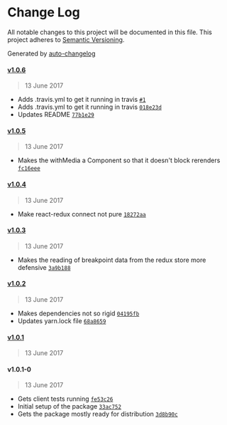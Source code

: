 # Change Log
All notable changes to this project will be documented in this file. This project adheres to [Semantic Versioning](http://semver.org/).

Generated by [auto-changelog](https://github.com/CookPete/auto-changelog)


#### [v1.0.6](https://github.com/wework/include-media-redux/compare/v1.0.5...v1.0.6)
> 13 June 2017

* Adds .travis.yml to get it running in travis [`#1`](https://github.com/wework/include-media-redux/pull/1)
* Adds .travis.yml to get it running in travis [`018e23d`](https://github.com/wework/include-media-redux/commit/018e23d991ef22b728692116d32266fbf864849b)
* Updates README [`77b1e29`](https://github.com/wework/include-media-redux/commit/77b1e296ee10fa51105f537fc1002fe2782f92b8)


#### [v1.0.5](https://github.com/wework/include-media-redux/compare/v1.0.4...v1.0.5)
> 13 June 2017

* Makes the withMedia a Component so that it doesn't block rerenders [`fc16eee`](https://github.com/wework/include-media-redux/commit/fc16eee15b04f06d3642456f715d0ecce3a932bb)


#### [v1.0.4](https://github.com/wework/include-media-redux/compare/v1.0.3...v1.0.4)
> 13 June 2017

* Make react-redux connect not pure [`18272aa`](https://github.com/wework/include-media-redux/commit/18272aa6204d084257a91dc9ea2a36f19148f7be)


#### [v1.0.3](https://github.com/wework/include-media-redux/compare/v1.0.2...v1.0.3)
> 13 June 2017

* Makes the reading of breakpoint data from the redux store more defensive [`3a9b188`](https://github.com/wework/include-media-redux/commit/3a9b18809350604e0d5436445ed2681ebef0c668)


#### [v1.0.2](https://github.com/wework/include-media-redux/compare/v1.0.1...v1.0.2)
> 13 June 2017

* Makes dependencies not so rigid [`04195fb`](https://github.com/wework/include-media-redux/commit/04195fb6e36de30912902cf682dfee714564b556)
* Updates yarn.lock file [`68a8659`](https://github.com/wework/include-media-redux/commit/68a865956c92d313a20053794c606ebe915e3e05)


#### [v1.0.1](https://github.com/wework/include-media-redux/compare/v1.0.1-0...v1.0.1)
> 13 June 2017



#### v1.0.1-0
> 13 June 2017

* Gets client tests running [`fe53c26`](https://github.com/wework/include-media-redux/commit/fe53c262c8771b74777600fc2ae829f92b0e194b)
* Initial setup of the package [`33ac752`](https://github.com/wework/include-media-redux/commit/33ac752d2a6f8089ffbe208763ca5971b254cf62)
* Gets the package mostly ready for distribution [`3d8b90c`](https://github.com/wework/include-media-redux/commit/3d8b90cff557d5dd4c5ad771e4f494d3a50b80e7)
